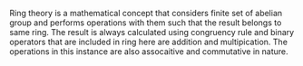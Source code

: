 Ring theory is a mathematical concept that considers finite set of abelian group and performs operations with them such that the result belongs to same ring. The result is always calculated using congruency rule and binary operators that are included in ring here are addition and multipication. The operations in this instance are also assocaitive and commutative in nature. 
